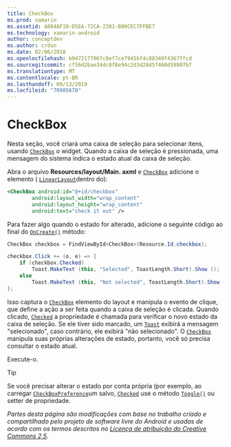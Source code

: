 ```yaml
---
title: CheckBox
ms.prod: xamarin
ms.assetid: A884AF10-D5EA-72CA-2301-B80CEC7FFBE7
ms.technology: xamarin-android
author: conceptdev
ms.author: crdun
ms.date: 02/06/2018
ms.openlocfilehash: b947217706fc8ef7ce7945bf4c88349f4367ffcd
ms.sourcegitcommit: cf56d2bae34dc0f8e94c2d3d28d5f460d59807bf
ms.translationtype: MT
ms.contentlocale: pt-BR
ms.lasthandoff: 09/13/2019
ms.locfileid: "70985670"
---
```

# <a name="checkbox"></a>CheckBox

Nesta seção, você criará uma caixa de seleção para selecionar itens, usando [`CheckBox`](xref:Android.Widget.CheckBox) o widget. Quando a caixa de seleção é pressionada, uma mensagem do sistema indica o estado atual da caixa de seleção.

Abra o arquivo **Resources/layout/Main. axml** e [`CheckBox`](xref:Android.Widget.CheckBox) adicione o elemento ( [`LinearLayout`](xref:Android.Widget.LinearLayout)dentro do):

```xml
<CheckBox android:id="@+id/checkbox"
        android:layout_width="wrap_content"
        android:layout_height="wrap_content"
        android:text="check it out" />
```

Para fazer algo quando o estado for alterado, adicione o seguinte código ao final do [`OnCreate()`](xref:Android.App.Activity.OnCreate*) método:

```csharp
CheckBox checkbox = FindViewById<CheckBox>(Resource.Id.checkbox);

checkbox.Click += (o, e) => {
    if (checkbox.Checked)
        Toast.MakeText (this, "Selected", ToastLength.Short).Show ();
    else
        Toast.MakeText (this, "Not selected", ToastLength.Short).Show ();
};
```

Isso captura o [`CheckBox`](xref:Android.Widget.CheckBox) elemento do layout e manipula o evento de clique, que define a ação a ser feita quando a caixa de seleção é clicada. Quando clicado, [`Checked`](xref:Android.Widget.CompoundButton.Checked) a propriedade é chamada para verificar o novo estado da caixa de seleção. Se ele tiver sido marcado, um [`Toast`](xref:Android.Widget.Toast) exibirá a mensagem "selecionado", caso contrário, ele exibirá "não selecionado". O [`CheckBox`](xref:Android.Widget.CheckBox) manipula suas próprias alterações de estado, portanto, você só precisa consultar o estado atual.

Execute-o.

> [!TIP]
> Se você precisar alterar o estado por conta própria (por exemplo, ao carregar [`CheckBoxPreference`](xref:Android.Preferences.CheckBoxPreference)um salvo, [`Checked`](xref:Android.Widget.CompoundButton.Checked) use o método [`Toggle()`](xref:Android.Widget.CompoundButton.Toggle) ou setter de propriedade.

*Partes desta página são modificações com base no trabalho criado e compartilhado pelo projeto de software livre do Android e usadas de acordo com os termos descritos no* [*Licença de atribuição do Creative Commons 2,5*](http://creativecommons.org/licenses/by/2.5/).
